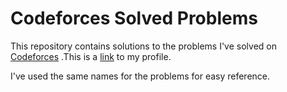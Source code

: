 # Codeforces Solved Problems

This repository contains solutions to the problems I've solved on [Codeforces](www.codecofces.com) .This is a  [link](www.codecofces.com/profile/siddarth) to my profile.

I've used the same names for the problems for easy reference.